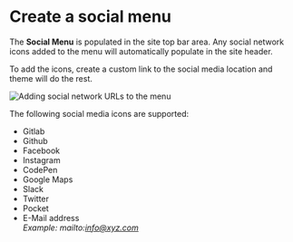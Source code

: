 # Create a social menu

The **Social Menu** is populated in the site top bar area. Any social network icons added to the menu will automatically populate in the site header.

To add the icons, create a custom link to the social media location and theme will do the rest.

![Adding social network URLs to the menu](img/social-menu.jpg)

The following social media icons are supported:

* Gitlab
* Github
* Facebook
* Instagram
* CodePen
* Google Maps
* Slack
* Twitter
* Pocket
* E-Mail address<br/>
*Example: mailto:info@xyz.com*
